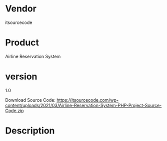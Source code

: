 # Vendor

itsourcecode

# Product

Airline Reservation System

# version

1.0

Download Source Code: https://itsourcecode.com/wp-content/uploads/2021/03/Airline-Reservation-System-PHP-Project-Source-Code.zip

# Description


